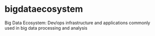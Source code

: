 bigdataecosystem
================

Big Data Ecosystem: Dev/ops infrastructure and applications commonly used in big data processing and analysis
